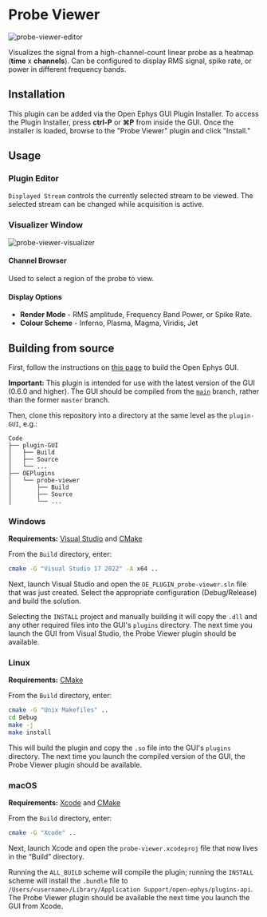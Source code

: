 # Probe Viewer

![probe-viewer-editor](https://open-ephys.github.io/gui-docs/_images/probeviewer-01.png)

Visualizes the signal from a high-channel-count linear probe as a heatmap (**time** x **channels**). Can be configured to display RMS signal, spike rate, or power in different frequency bands.

## Installation

This plugin can be added via the Open Ephys GUI Plugin Installer. To access the Plugin Installer, press **ctrl-P** or **⌘P** from inside the GUI. Once the installer is loaded, browse to the "Probe Viewer" plugin and click "Install."

## Usage

### Plugin Editor

`Displayed Stream` controls the currently selected stream to be viewed. The selected stream can be changed while acquisition is active.

### Visualizer Window

![probe-viewer-visualizer](https://open-ephys.github.io/gui-docs/_images/probeviewer-02.png)

#### Channel Browser

Used to select a region of the probe to view.

#### Display Options

  * **Render Mode** - RMS amplitude, Frequency Band Power, or Spike Rate.
  * **Colour Scheme** - Inferno, Plasma, Magma, Viridis, Jet 

## Building from source

First, follow the instructions on [this page](https://open-ephys.github.io/gui-docs/Developer-Guide/Compiling-the-GUI.html) to build the Open Ephys GUI.

**Important:** This plugin is intended for use with the latest version of the GUI (0.6.0 and higher). The GUI should be compiled from the [`main`](https://github.com/open-ephys/plugin-gui/tree/main) branch, rather than the former `master` branch.

Then, clone this repository into a directory at the same level as the `plugin-GUI`, e.g.:
 
```
Code
├── plugin-GUI
│   ├── Build
│   ├── Source
│   └── ...
├── OEPlugins
│   └── probe-viewer
│       ├── Build
│       ├── Source
│       └── ...
```

### Windows

**Requirements:** [Visual Studio](https://visualstudio.microsoft.com/) and [CMake](https://cmake.org/install/)

From the `Build` directory, enter:

```bash
cmake -G "Visual Studio 17 2022" -A x64 ..
```

Next, launch Visual Studio and open the `OE_PLUGIN_probe-viewer.sln` file that was just created. Select the appropriate configuration (Debug/Release) and build the solution.

Selecting the `INSTALL` project and manually building it will copy the `.dll` and any other required files into the GUI's `plugins` directory. The next time you launch the GUI from Visual Studio, the Probe Viewer plugin should be available.


### Linux

**Requirements:** [CMake](https://cmake.org/install/)

From the `Build` directory, enter:

```bash
cmake -G "Unix Makefiles" ..
cd Debug
make -j
make install
```

This will build the plugin and copy the `.so` file into the GUI's `plugins` directory. The next time you launch the compiled version of the GUI, the Probe Viewer plugin should be available.


### macOS

**Requirements:** [Xcode](https://developer.apple.com/xcode/) and [CMake](https://cmake.org/install/)

From the `Build` directory, enter:

```bash
cmake -G "Xcode" ..
```

Next, launch Xcode and open the `probe-viewer.xcodeproj` file that now lives in the “Build” directory.

Running the `ALL_BUILD` scheme will compile the plugin; running the `INSTALL` scheme will install the `.bundle` file to `/Users/<username>/Library/Application Support/open-ephys/plugins-api`. The Probe Viewer plugin should be available the next time you launch the GUI from Xcode.